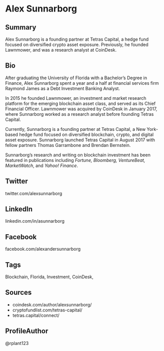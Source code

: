 # Alex Sunnarborg 

## Summary
Alex Sunnarborg is a founding partner at Tetras Capital, a hedge fund focused on diversified crypto asset exposure. Previously, he founded Lawnmower, and was a research analyst at CoinDesk. 

## Bio
After graduating the University of Florida with a Bachelor’s Degree in Finance, Alex Sunnarborg spent a year and a half at financial services firm Raymond James as a Debt Investment Banking Analyst.

In 2015 he founded Lawnmower, an investment and market research platform for the emerging blockchain asset class, and served as its Chief Financial Officer. Lawnmower was acquired by CoinDesk in January 2017, where Sunnarborg worked as a research analyst before founding Tetras Capital.

Currently, Sunnarborg is a founding partner at Tetras Capital, a New York-based hedge fund focused on diversified blockchain, crypto, and digital asset exposure. Sunnarborg launched Tetras Capital in August 2017 with fellow partners Thomas Garrambone and Brendan Bernstein.

Sunnarborg’s research and writing on blockchain investment has been featured in publications including *Fortune, Bloomberg, VentureBeat, MarketWatch*, and *Yahoo! Finance*.

## Twitter
twitter.com/alexsunnarborg

## LinkedIn
linkedin.com/in/asunnarborg

## Facebook
facebook.com/alexandersunnarborg

## Tags
Blockchain, Florida, Investment, CoinDesk,

## Sources
- coindesk.com/author/alexsunnarborg/
- cryptofundlist.com/tetras-capital/
- tetras.capital/connect/

## ProfileAuthor
@rplant123
